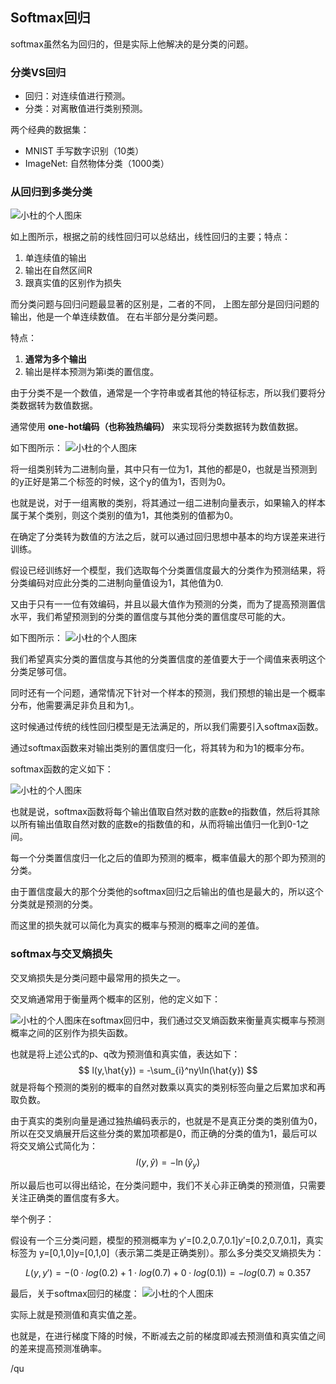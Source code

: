 ## Softmax回归

softmax虽然名为回归的，但是实际上他解决的是分类的问题。

### 分类VS回归

- 回归：对连续值进行预测。
- 分类：对离散值进行类别预测。

两个经典的数据集：

- MNIST 手写数字识别（10类）
- ImageNet: 自然物体分类（1000类）
### 从回归到多类分类
![小杜的个人图床](http://src.xiaodu0.com/2024/10/09/eb36d16afac02333b8a34204ef373437.png)

如上图所示，根据之前的线性回归可以总结出，线性回归的主要；特点：
1. 单连续值的输出
2. 输出在自然区间R
3. 跟真实值的区别作为损失

而分类问题与回归问题最显著的区别是，二者的不同， 上图左部分是回归问题的输出，他是一个单连续数值。
在右半部分是分类问题。

特点：
1. **通常为多个输出**
2. 输出是样本预测为第i类的置信度。


由于分类不是一个数值，通常是一个字符串或者其他的特征标志，所以我们要将分类数据转为数值数据。

通常使用 **one-hot编码（也称独热编码）** 来实现将分类数据转为数值数据。

如下图所示：
![小杜的个人图床](http://src.xiaodu0.com/2024/10/09/78a10e05a0a541bc30f5ff9b5a06354c.png)

将一组类别转为二进制向量，其中只有一位为1，其他的都是0，也就是当预测到的y正好是第二个标签的时候，这个y的值为1，否则为0。

也就是说，对于一组离散的类别，将其通过一组二进制向量表示，如果输入的样本属于某个类别，则这个类别的值为1，其他类别的值都为0。

在确定了分类转为数值的方法之后，就可以通过回归思想中基本的均方误差来进行训练。

假设已经训练好一个模型，我们选取每个分类置信度最大的分类作为预测结果，将分类编码对应此分类的二进制向量值设为1，其他值为0.

又由于只有一一位有效编码，并且以最大值作为预测的分类，而为了提高预测置信水平，我们希望预测到的分类的置信度与其他分类的置信度尽可能的大。

如下图所示：
![小杜的个人图床](http://src.xiaodu0.com/2024/10/09/e8a48bfd751c3cdd1f500d2616abeea6.png)

我们希望真实分类的置信度与其他的分类置信度的差值要大于一个阈值来表明这个分类足够可信。



同时还有一个问题，通常情况下针对一个样本的预测，我们预想的输出是一个概率分布，他需要满足非负且和为1,。

这时候通过传统的线性回归模型是无法满足的，所以我们需要引入softmax函数。

通过softmax函数来对输出类别的置信度归一化，将其转为和为1的概率分布。

softmax函数的定义如下：

![小杜的个人图床](http://src.xiaodu0.com/2024/10/09/4f433267928b57ecc66792ef9b84df42.png)

也就是说，softmax函数将每个输出值取自然对数的底数e的指数值，然后将其除以所有输出值取自然对数的底数e的指数值的和，从而将输出值归一化到0-1之间。

每一个分类置信度归一化之后的值即为预测的概率，概率值最大的那个即为预测的分类。

由于置信度最大的那个分类他的softmax回归之后输出的值也是最大的，所以这个分类就是预测的分类。

而这里的损失就可以简化为真实的概率与预测的概率之间的差值。

### softmax与交叉熵损失

交叉熵损失是分类问题中最常用的损失之一。

交叉熵通常用于衡量两个概率的区别，他的定义如下：

![小杜的个人图床](http://src.xiaodu0.com/2024/10/09/74cc5fced93385afcb7c1d8508e3ad84.png)在softmax回归中，我们通过交叉熵函数来衡量真实概率与预测概率之间的区别作为损失函数。

也就是将上述公式的p、q改为预测值和真实值，表达如下：
$$
l(y,\hat{y}) = -\sum_{i}^ny\ln(\hat{y})
$$
就是将每个预测的类别的概率的自然对数乘以真实的类别标签向量之后累加求和再取负数。

由于真实的类别向量是通过独热编码表示的，也就是不是真正分类的类别值为0，所以在交叉熵展开后这些分类的累加项都是0，而正确的分类的值为1，最后可以将交叉熵公式简化为：
$$
l(y,\hat{y}) = -\ln(\hat{y}_{y})
$$

所以最后也可以得出结论，在分类问题中，我们不关心非正确类的预测值，只需要关注正确类的置信度有多大。

举个例子：

假设有一个三分类问题，模型的预测概率为 y′=[0.2,0.7,0.1]y′=[0.2,0.7,0.1]，真实标签为 y=[0,1,0]y=[0,1,0]（表示第二类是正确类别）。那么多分类交叉熵损失为：

$$
L(y,y′)=−(0⋅log(0.2)+1⋅log(0.7)+0⋅log(0.1))=−log(0.7)≈0.357
$$

最后，关于softmax回归的梯度：
![小杜的个人图床](http://src.xiaodu0.com/2024/10/09/1d132671cd019417ccd55a83118c81dd.png)

实际上就是预测值和真实值之差。

也就是，在进行梯度下降的时候，不断减去之前的梯度即减去预测值和真实值之间的差来提高预测准确率。



/qu